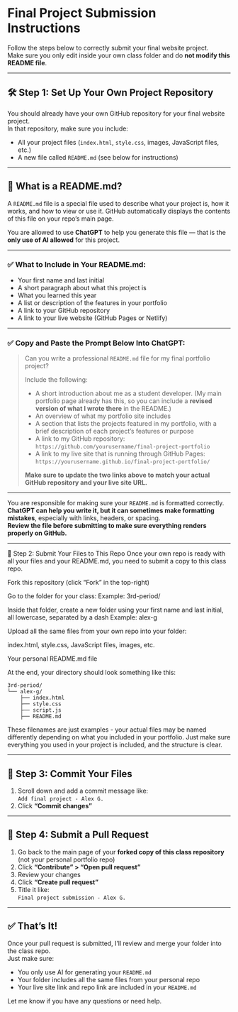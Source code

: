 # Final Project Submission Instructions

Follow the steps below to correctly submit your final website project.  
Make sure you only edit inside your own class folder and do **not modify this README file**.

---

## 🛠️ Step 1: Set Up Your Own Project Repository

You should already have your own GitHub repository for your final website project.  
In that repository, make sure you include:

- All your project files (`index.html`, `style.css`, images, JavaScript files, etc.)
- A new file called `README.md` (see below for instructions)

---

## 📄 What is a README.md?

A `README.md` file is a special file used to describe what your project is, how it works, and how to view or use it. GitHub automatically displays the contents of this file on your repo’s main page.

You are allowed to use **ChatGPT** to help you generate this file — that is the **only use of AI allowed** for this project.

---

### ✅ What to Include in Your README.md:

- Your first name and last initial
- A short paragraph about what this project is
- What you learned this year
- A list or description of the features in your portfolio
- A link to your GitHub repository
- A link to your live website (GitHub Pages or Netlify)

---

### ✅ Copy and Paste the Prompt Below Into ChatGPT:

> Can you write a professional `README.md` file for my final portfolio project?  
>  
> Include the following:  
> - A short introduction about me as a student developer. (My main portfolio page already has this, so you can include a **revised version of what I wrote there** in the README.)  
> - An overview of what my portfolio site includes  
> - A section that lists the projects featured in my portfolio, with a brief description of each project’s features or purpose  
> - A link to my GitHub repository: `https://github.com/yourusername/final-project-portfolio`  
> - A link to my live site that is running through GitHub Pages: `https://yourusername.github.io/final-project-portfolio/`  
>  
> **Make sure to update the two links above to match your actual GitHub repository and your live site URL.**

---

You are responsible for making sure your `README.md` is formatted correctly.  
**ChatGPT can help you write it, but it can sometimes make formatting mistakes**, especially with links, headers, or spacing.  
**Review the file before submitting to make sure everything renders properly on GitHub.**

---

📁 Step 2: Submit Your Files to This Repo
Once your own repo is ready with all your files and your README.md, you need to submit a copy to this class repo.

Fork this repository (click “Fork” in the top-right)

Go to the folder for your class:
Example: 3rd-period/

Inside that folder, create a new folder using your first name and last initial, all lowercase, separated by a dash
Example: alex-g

Upload all the same files from your own repo into your folder:

index.html, style.css, JavaScript files, images, etc.

Your personal README.md file

At the end, your directory should look something like this:

```
3rd-period/
└── alex-g/
    ├── index.html
    ├── style.css
    ├── script.js
    ├── README.md
```

These filenames are just examples - your actual files may be named differently depending on what you included in your portfolio.
Just make sure everything you used in your project is included, and the structure is clear.

---

## 💾 Step 3: Commit Your Files

1. Scroll down and add a commit message like:  
   `Add final project - Alex G.`
2. Click **“Commit changes”**

---

## 🔁 Step 4: Submit a Pull Request

1. Go back to the main page of your **forked copy of this class repository** (not your personal portfolio repo)  
2. Click **“Contribute” > “Open pull request”**  
3. Review your changes  
4. Click **“Create pull request”**  
5. Title it like:  
   `Final project submission - Alex G.`

---

## ✅ That’s It!

Once your pull request is submitted, I’ll review and merge your folder into the class repo.  
Just make sure:
- You only use AI for generating your `README.md`
- Your folder includes all the same files from your personal repo
- Your live site link and repo link are included in your `README.md`

Let me know if you have any questions or need help.
